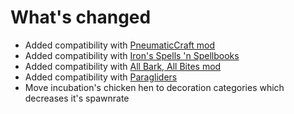 # What's changed

+ Added compatibility with [PneumaticCraft mod](https://www.curseforge.com/minecraft/mc-mods/pneumaticcraft-repressurized)
+ Added compatibility with [Iron's Spells 'n Spellbooks](https://www.curseforge.com/minecraft/mc-mods/gazebos)
+ Added compatibility with [All Bark, All Bites mod](https://www.curseforge.com/minecraft/mc-mods/all-bark-all-bite)
+ Added compatibility with [Paragliders](https://www.curseforge.com/minecraft/mc-mods/paragliders)
+ Move incubation's chicken hen to decoration categories which decreases it's spawnrate
